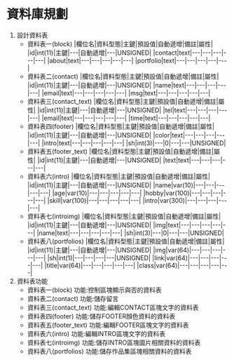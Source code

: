 # 資料庫規劃
1. 設計資料表
    * 資料表一(block)
        |欄位名|資料型態|主鍵|預設值|自動遞增|備註|屬性|
        |id|int(11)|主鍵|---|自動遞增|---|UNSIGNED|
        |contact|text|---|---|---|---|---|
        |about|text|---|---|---|---|---|
        |portfolio|text|---|---|---|---|---|
    * 資料表二(contact)
        |欄位名|資料型態|主鍵|預設值|自動遞增|備註|屬性|
        |id|int(11)|主鍵|---|自動遞增|---|UNSIGNED|
        |name|text|---|---|---|---|---|
        |email|text|---|---|---|---|---|
        |msg|text|---|---|---|---|---|
    * 資料表三(contact_text)
        |欄位名|資料型態|主鍵|預設值|自動遞增|備註|屬性|
        |id|int(11)|主鍵|---|自動遞增|---|UNSIGNED|
        |tel|text|---|---|---|---|---|
        |email|text|---|---|---|---|---|
        |time|text|---|---|---|---|---|
    * 資料表四(footer)
        |欄位名|資料型態|主鍵|預設值|自動遞增|備註|屬性|
        |id|int(11)|主鍵|---|自動遞增|---|UNSIGNED|
        |color|text|---|---|---|---|---|
        |intro|text|---|---|---|---|---|
        |sh|int(3)|---|0|---|---|UNSIGNED|
    * 資料表五(footer_text)
        |欄位名|資料型態|主鍵|預設值|自動遞增|備註|屬性|
        |id|int(11)|主鍵|---|自動遞增|---|UNSIGNED|
        |text|text|---|---|---|---|---|
    * 資料表六(intro)
        |欄位名|資料型態|主鍵|預設值|自動遞增|備註|屬性|
        |id|int(11)|主鍵|---|自動遞增|---|UNSIGNED|
        |name|var(10)|---|---|---|---|---|
        |age|var(10)|---|---|---|---|---|
        |hobby|var(100)|---|---|---|---|---|
        |skill|var(100)|---|---|---|---|---|
        |intro|var(300)|---|---|---|---|---|
    * 資料表七(introimg)
        |欄位名|資料型態|主鍵|預設值|自動遞增|備註|屬性|
        |id|int(11)|主鍵|---|自動遞增|---|UNSIGNED|
        |img|text|---|---|---|---|---|
        |name|text|---|---|---|---|---|
        |sh|int(3)|---|0|---|---|UNSIGNED|
    * 資料表八(portfolios)
        |欄位名|資料型態|主鍵|預設值|自動遞增|備註|屬性|
        |id|int(11)|主鍵|---|自動遞增|---|UNSIGNED|
        |img|var(64)|---|---|---|---|---|
        |sh|int(1)|---|---|---|---|UNSIGNED|
        |link|var(64)|---|---|---|---|---|
        |title|var(64)|---|---|---|---|---|
        |class|var(64)|---|---|---|---|---|
2. 資料表功能
    * 資料表一(block)
        功能:控制區塊顯示與否的資料表
    * 資料表二(contact)
        功能:儲存留言
    * 資料表三(contact_text)
        功能:編輯CONTACT區塊文字的資料表
    * 資料表四(footer)
        功能:儲存FOOTER顏色資料的資料表
    * 資料表五(footer_text)
        功能:編輯FOOTER區塊文字的資料表
    * 資料表六(intro)
        功能:編輯INTRO區塊文字的資料表
    * 資料表七(introimg)
        功能:儲存INTRO區塊圖片相關資料的資料表
    * 資料表八(portfolios)
        功能:儲存作品集區塊相關資料的資料表



